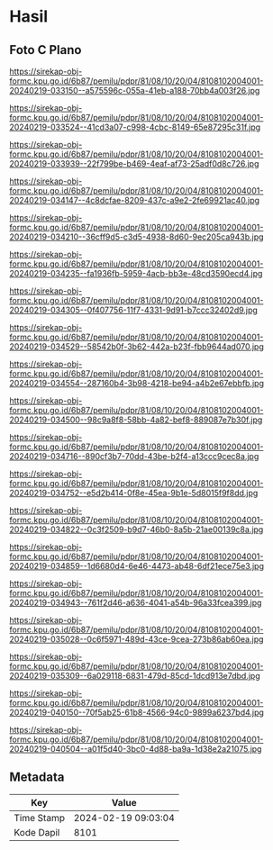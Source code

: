 # Hasil

## Foto C Plano

https://sirekap-obj-formc.kpu.go.id/6b87/pemilu/pdpr/81/08/10/20/04/8108102004001-20240219-033150--a575596c-055a-41eb-a188-70bb4a003f26.jpg

https://sirekap-obj-formc.kpu.go.id/6b87/pemilu/pdpr/81/08/10/20/04/8108102004001-20240219-033524--41cd3a07-c998-4cbc-8149-65e87295c31f.jpg

https://sirekap-obj-formc.kpu.go.id/6b87/pemilu/pdpr/81/08/10/20/04/8108102004001-20240219-033939--22f799be-b469-4eaf-af73-25adf0d8c726.jpg

https://sirekap-obj-formc.kpu.go.id/6b87/pemilu/pdpr/81/08/10/20/04/8108102004001-20240219-034147--4c8dcfae-8209-437c-a9e2-2fe69921ac40.jpg

https://sirekap-obj-formc.kpu.go.id/6b87/pemilu/pdpr/81/08/10/20/04/8108102004001-20240219-034210--36cff9d5-c3d5-4938-8d60-9ec205ca943b.jpg

https://sirekap-obj-formc.kpu.go.id/6b87/pemilu/pdpr/81/08/10/20/04/8108102004001-20240219-034235--fa1936fb-5959-4acb-bb3e-48cd3590ecd4.jpg

https://sirekap-obj-formc.kpu.go.id/6b87/pemilu/pdpr/81/08/10/20/04/8108102004001-20240219-034305--0f407756-11f7-4331-9d91-b7ccc32402d9.jpg

https://sirekap-obj-formc.kpu.go.id/6b87/pemilu/pdpr/81/08/10/20/04/8108102004001-20240219-034529--58542b0f-3b62-442a-b23f-fbb9644ad070.jpg

https://sirekap-obj-formc.kpu.go.id/6b87/pemilu/pdpr/81/08/10/20/04/8108102004001-20240219-034554--287160b4-3b98-4218-be94-a4b2e67ebbfb.jpg

https://sirekap-obj-formc.kpu.go.id/6b87/pemilu/pdpr/81/08/10/20/04/8108102004001-20240219-034500--98c9a8f8-58bb-4a82-bef8-889087e7b30f.jpg

https://sirekap-obj-formc.kpu.go.id/6b87/pemilu/pdpr/81/08/10/20/04/8108102004001-20240219-034716--890cf3b7-70dd-43be-b2f4-a13ccc9cec8a.jpg

https://sirekap-obj-formc.kpu.go.id/6b87/pemilu/pdpr/81/08/10/20/04/8108102004001-20240219-034752--e5d2b414-0f8e-45ea-9b1e-5d8015f9f8dd.jpg

https://sirekap-obj-formc.kpu.go.id/6b87/pemilu/pdpr/81/08/10/20/04/8108102004001-20240219-034822--0c3f2509-b9d7-46b0-8a5b-21ae00139c8a.jpg

https://sirekap-obj-formc.kpu.go.id/6b87/pemilu/pdpr/81/08/10/20/04/8108102004001-20240219-034859--1d6680d4-6e46-4473-ab48-6df21ece75e3.jpg

https://sirekap-obj-formc.kpu.go.id/6b87/pemilu/pdpr/81/08/10/20/04/8108102004001-20240219-034943--761f2d46-a636-4041-a54b-96a33fcea399.jpg

https://sirekap-obj-formc.kpu.go.id/6b87/pemilu/pdpr/81/08/10/20/04/8108102004001-20240219-035028--0c6f5971-489d-43ce-9cea-273b86ab60ea.jpg

https://sirekap-obj-formc.kpu.go.id/6b87/pemilu/pdpr/81/08/10/20/04/8108102004001-20240219-035309--6a029118-6831-479d-85cd-1dcd913e7dbd.jpg

https://sirekap-obj-formc.kpu.go.id/6b87/pemilu/pdpr/81/08/10/20/04/8108102004001-20240219-040150--70f5ab25-61b8-4566-94c0-9899a6237bd4.jpg

https://sirekap-obj-formc.kpu.go.id/6b87/pemilu/pdpr/81/08/10/20/04/8108102004001-20240219-040504--a01f5d40-3bc0-4d88-ba9a-1d38e2a21075.jpg


## Metadata

| Key        | Value               |
| ---------- | ------------------- |
| Time Stamp | 2024-02-19 09:03:04 |
| Kode Dapil | 8101                |



